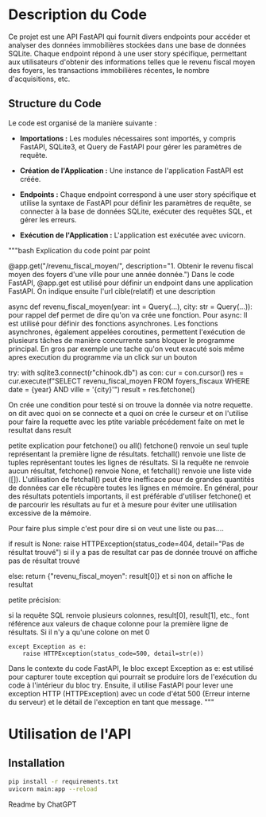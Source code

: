 # Description du Code

Ce projet est une API FastAPI qui fournit divers endpoints pour accéder et analyser des données immobilières stockées dans une base de données SQLite. Chaque endpoint répond à une user story spécifique, permettant aux utilisateurs d'obtenir des informations telles que le revenu fiscal moyen des foyers, les transactions immobilières récentes, le nombre d'acquisitions, etc.

## Structure du Code

Le code est organisé de la manière suivante :

- **Importations :** Les modules nécessaires sont importés, y compris FastAPI, SQLite3, et Query de FastAPI pour gérer les paramètres de requête.

- **Création de l'Application :** Une instance de l'application FastAPI est créée.

- **Endpoints :** Chaque endpoint correspond à une user story spécifique et utilise la syntaxe de FastAPI pour définir les paramètres de requête, se connecter à la base de données SQLite, exécuter des requêtes SQL, et gérer les erreurs.

- **Exécution de l'Application :** L'application est exécutée avec uvicorn.

"""bash
Explication du code point par point

@app.get("/revenu_fiscal_moyen/", description="1. Obtenir le revenu fiscal moyen des foyers d'une ville pour une année donnée.")
 Dans le code FastAPI, @app.get est utilisé pour définir un endpoint dans une application FastAPI.
 On indique ensuite l'url cible(relatif) et une description

 async def revenu_fiscal_moyen(year: int = Query(...), city: str = Query(...)):
 pour rappel def permet de dire qu'on va crée une fonction. Pour async: Il est utilisé pour définir des fonctions asynchrones. 
Les fonctions asynchrones, également appelées coroutines, permettent l'exécution de plusieurs tâches de manière 
concurrente sans bloquer le programme principal. En gros par exemple une tache qu'on veut exacuté sois même apres execution du programme
via un click sur un bouton


  try:
        with sqlite3.connect(r"chinook.db") as con:
            cur = con.cursor()
            res = cur.execute(f"SELECT revenu_fiscal_moyen FROM foyers_fiscaux WHERE date = {year} AND ville = '{city}'")
            result = res.fetchone()

On crée une condition pour testé si on trouve la donnée via notre requette.
on dit avec quoi on se connecte et a quoi
on crée le curseur 
et on l'utilise pour faire la requette avec les ptite variable précédement faite
on met le resultat dans result

petite explication pour fetchone() ou all()
fetchone() renvoie un seul tuple représentant la première ligne de résultats.
fetchall() renvoie une liste de tuples représentant toutes les lignes de résultats.
Si la requête ne renvoie aucun résultat, fetchone() renvoie None, et fetchall() renvoie une liste vide ([]).
L'utilisation de fetchall() peut être inefficace pour de grandes quantités de données car elle récupère toutes les lignes en mémoire.
En général, pour des résultats potentiels importants, il est préférable d'utiliser fetchone() et de parcourir les résultats au fur et à mesure 
pour éviter une utilisation excessive de la mémoire. 

Pour faire plus simple c'est pour dire si on veut une liste ou pas....


 if result is None:
                raise HTTPException(status_code=404, detail="Pas de résultat trouvé")
si il y a pas de resultat car pas de donnée trouvé on affiche pas de résultat trouvé

else:
                return {"revenu_fiscal_moyen": result[0]}
et si non on affiche le resultat

petite précision:

si la requête SQL renvoie plusieurs colonnes, result[0], result[1], etc., font référence aux valeurs de chaque colonne 
pour la première ligne de résultats.
Si il n'y a qu'une colone on met 0

    except Exception as e:
        raise HTTPException(status_code=500, detail=str(e))
Dans le contexte du code FastAPI, le bloc except Exception as e: est utilisé pour capturer toute exception
 qui pourrait se produire lors de l'exécution du code à l'intérieur du bloc try. Ensuite, il utilise FastAPI 
 pour lever une exception HTTP (HTTPException) avec un code d'état 500 (Erreur interne du serveur) 
 et le détail de l'exception en tant que message.
"""

# Utilisation de l'API

## Installation

```bash
pip install -r requirements.txt
uvicorn main:app --reload

```
Readme by ChatGPT
